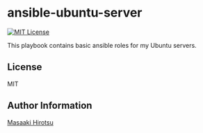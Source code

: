 # ansible-ubuntu-server

[![MIT License](https://img.shields.io/badge/License-MIT-blue.svg?style=flat)](https://github.com/mhiro2/ansible-ubuntu-server/blob/master/LICENSE.txt)

This playbook contains basic ansible roles for my Ubuntu servers.

## License

MIT

## Author Information

[Masaaki Hirotsu](mailto:hirotsu.masaaki@gmail.com)

